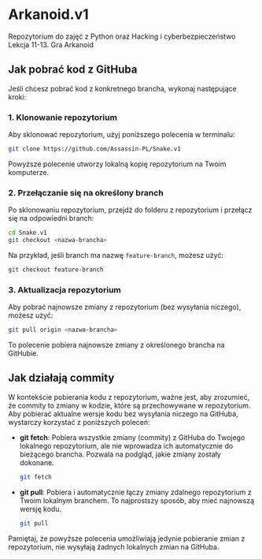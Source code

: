 # Arkanoid.v1
Repozytorium do zajęć z Python oraz Hacking i cyberbezpieczeństwo Lekcja 11-13. Gra Arkanoid

## Jak pobrać kod z GitHuba
Jeśli chcesz pobrać kod z konkretnego brancha, wykonaj następujące kroki:

### 1. Klonowanie repozytorium
Aby sklonować repozytorium, użyj poniższego polecenia w terminalu:

```bash
git clone https://github.com/Assassin-PL/Snake.v1
```

Powyższe polecenie utworzy lokalną kopię repozytorium na Twoim komputerze.

### 2. Przełączanie się na określony branch
Po sklonowaniu repozytorium, przejdź do folderu z repozytorium i przełącz się na odpowiedni branch:

```bash
cd Snake.v1
git checkout <nazwa-brancha>
```

Na przykład, jeśli branch ma nazwę `feature-branch`, możesz użyć:

```bash
git checkout feature-branch
```

### 3. Aktualizacja repozytorium
Aby pobrać najnowsze zmiany z repozytorium (bez wysyłania niczego), możesz użyć:

```bash
git pull origin <nazwa-brancha>
```

To polecenie pobiera najnowsze zmiany z określonego brancha na GitHubie.

## Jak działają commity
W kontekście pobierania kodu z repozytorium, ważne jest, aby zrozumieć, że commity to zmiany w kodzie, które są przechowywane w repozytorium. Aby pobierać aktualne wersje kodu bez wysyłania niczego na GitHuba, wystarczy korzystać z poniższych poleceń:

- **git fetch**: Pobiera wszystkie zmiany (commity) z GitHuba do Twojego lokalnego repozytorium, ale nie wprowadza ich automatycznie do bieżącego brancha. Pozwala na podgląd, jakie zmiany zostały dokonane.

    ```bash
    git fetch
    ```

- **git pull**: Pobiera i automatycznie łączy zmiany zdalnego repozytorium z Twoim lokalnym branchem. To najprostszy sposób, aby mieć najnowszą wersję kodu.

    ```bash
    git pull
    ```

Pamiętaj, że powyższe polecenia umożliwiają jedynie pobieranie zmian z repozytorium, nie wysyłają żadnych lokalnych zmian na GitHuba.

